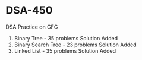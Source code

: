 # DSA-450
DSA Practice on GFG

1. Binary Tree - 35 problems Solution Added
2. Binary Search Tree - 23 problems Solution Added 
3. Linked List - 35 problems Solution Added